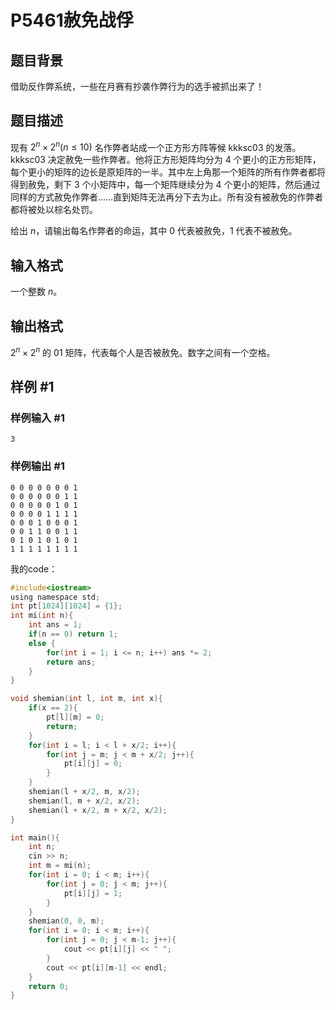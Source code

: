 # P5461赦免战俘

## 题目背景

借助反作弊系统，一些在月赛有抄袭作弊行为的选手被抓出来了！

## 题目描述

现有 $2^n\times 2^n (n\le10)$ 名作弊者站成一个正方形方阵等候 kkksc03 的发落。kkksc03 决定赦免一些作弊者。他将正方形矩阵均分为 4 个更小的正方形矩阵，每个更小的矩阵的边长是原矩阵的一半。其中左上角那一个矩阵的所有作弊者都将得到赦免，剩下 3 个小矩阵中，每一个矩阵继续分为 4 个更小的矩阵，然后通过同样的方式赦免作弊者……直到矩阵无法再分下去为止。所有没有被赦免的作弊者都将被处以棕名处罚。

给出 $n$，请输出每名作弊者的命运，其中 0 代表被赦免，1 代表不被赦免。

## 输入格式

一个整数 $n$。

## 输出格式

$2^n \times 2^n$ 的 01 矩阵，代表每个人是否被赦免。数字之间有一个空格。

## 样例 #1

### 样例输入 #1

```
3
```

### 样例输出 #1

```
0 0 0 0 0 0 0 1
0 0 0 0 0 0 1 1
0 0 0 0 0 1 0 1
0 0 0 0 1 1 1 1
0 0 0 1 0 0 0 1
0 0 1 1 0 0 1 1
0 1 0 1 0 1 0 1
1 1 1 1 1 1 1 1
```

我的code：

```c
#include<iostream>
using namespace std;
int pt[1024][1024] = {1};
int mi(int n){
    int ans = 1;
    if(n == 0) return 1;
    else {
        for(int i = 1; i <= n; i++) ans *= 2;
        return ans;
    }
}

void shemian(int l, int m, int x){
    if(x == 2){
    	pt[l][m] = 0;
    	return;
	}
    for(int i = l; i < l + x/2; i++){
        for(int j = m; j < m + x/2; j++){
            pt[i][j] = 0;
        }
    }
    shemian(l + x/2, m, x/2);
    shemian(l, m + x/2, x/2);
    shemian(l + x/2, m + x/2, x/2);
}

int main(){
    int n;
    cin >> n;
    int m = mi(n);
    for(int i = 0; i < m; i++){
        for(int j = 0; j < m; j++){
            pt[i][j] = 1;
        }
    }
	shemian(0, 0, m);
    for(int i = 0; i < m; i++){
        for(int j = 0; j < m-1; j++){
            cout << pt[i][j] << " ";
        }
        cout << pt[i][m-1] << endl;
    }
    return 0;
}
```
